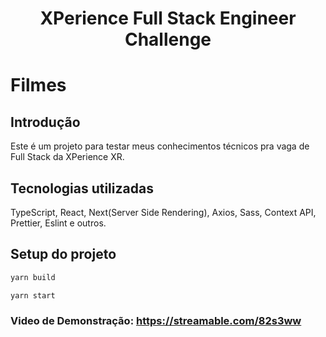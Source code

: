 <h1 align="center" id="top">XPerience Full Stack Engineer Challenge</h1>

# Filmes

## Introdução
Este é um projeto para testar meus conhecimentos técnicos pra vaga de Full Stack da XPerience XR.


## Tecnologias utilizadas

TypeScript, React, Next(Server Side Rendering), Axios, Sass, Context API, Prettier, Eslint e outros.

## Setup do projeto

```bash
yarn build
```
```bash
yarn start
```

### Video de Demonstração: https://streamable.com/82s3ww

